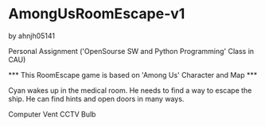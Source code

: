 # AmongUsRoomEscape-v1
by ahnjh05141

Personal Assignment ('OpenSourse SW and Python Programming' Class in CAU)

*** This RoomEscape game is based on 'Among Us' Character and Map ***

Cyan wakes up in the medical room.
He needs to find a way to escape the ship.
He can find hints and open doors in many ways.

<Hint>
Computer
Vent
CCTV
Bulb
